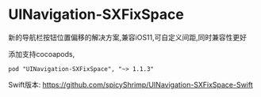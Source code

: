 # UINavigation-SXFixSpace
新的导航栏按钮位置偏移的解决方案,兼容iOS11,可自定义间距,同时兼容性更好

添加支持cocoapods,

```
pod "UINavigation-SXFixSpace", "~> 1.1.3"
```

Swift版本:
https://github.com/spicyShrimp/UINavigation-SXFixSpace-Swift
